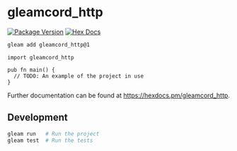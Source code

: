 # gleamcord_http

[![Package Version](https://img.shields.io/hexpm/v/gleamcord_http)](https://hex.pm/packages/gleamcord_http)
[![Hex Docs](https://img.shields.io/badge/hex-docs-ffaff3)](https://hexdocs.pm/gleamcord_http/)

```sh
gleam add gleamcord_http@1
```

```gleam
import gleamcord_http

pub fn main() {
  // TODO: An example of the project in use
}
```

Further documentation can be found at <https://hexdocs.pm/gleamcord_http>.

## Development

```sh
gleam run   # Run the project
gleam test  # Run the tests
```
